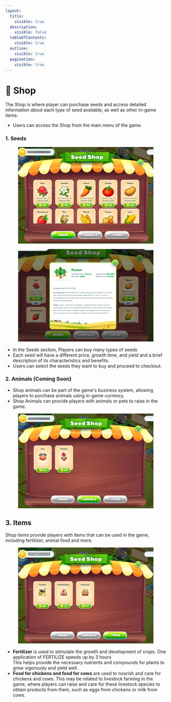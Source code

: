 ```yaml
---
layout:
  title:
    visible: true
  description:
    visible: false
  tableOfContents:
    visible: true
  outline:
    visible: true
  pagination:
    visible: true
---
```


# 🛒 Shop

The Shop is where player can purchase seeds and access detailed information about each type of seed available, as well as other in-game items.

* Users can access the Shop from the main menu of the game.

### 1. Seeds <a href="#id-1.-seeds" id="id-1.-seeds"></a>

<figure><img src="../../.gitbook/assets/image (12).png" alt=""><figcaption></figcaption></figure>

<figure><img src="../../.gitbook/assets/image (9).png" alt=""><figcaption></figcaption></figure>

* In the Seeds section, Players can buy many types of seeds
* Each seed will have a different price, growth time, and yield and a brief description of its characteristics and benefits.
* Users can select the seeds they want to buy and proceed to checkout.

### 2. Animals (Coming Soon) <a href="#id-2.-animals-coming-soon" id="id-2.-animals-coming-soon"></a>

* Shop animals can be part of the game's business system, allowing players to purchase animals using in-game currency.
* Shop Animals can provide players with animals or pets to raise in the game.

<figure><img src="../../.gitbook/assets/image (14).png" alt=""><figcaption></figcaption></figure>

## 3. Items <a href="#id-3.-items" id="id-3.-items"></a>

Shop items provide players with items that can be used in the game, including fertilizer, animal food and more.

<figure><img src="../../.gitbook/assets/image (15).png" alt=""><figcaption></figcaption></figure>

* **Fertilizer** is used to stimulate the growth and development of crops. One application of FERTILIZE speeds up by 3 hours\
  This helps provide the necessary nutrients and compounds for plants to grow vigorously and yield well.
* **Food for chickens and food for cows** are used to nourish and care for chickens and cows. This may be related to livestock farming in the game, where players can raise and care for these livestock species to obtain products from them, such as eggs from chickens or milk from cows.
